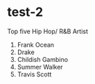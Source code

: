 # test-2

Top five Hip Hop/ R&B Artist
1. Frank Ocean
2. Drake
3. Childish Gambino
4. Summer Walker
5. Travis Scott

